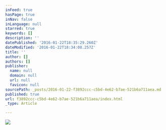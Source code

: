 ```yaml
---
inFeed: true
hasPage: true
inNav: false
inLanguage: null
starred: true
keywords: []
description: ''
datePublished: '2016-01-22T18:35:29.260Z'
dateModified: '2016-01-22T18:34:08.257Z'
title: ''
author: []
authors: []
publisher:
  name: null
  domain: null
  url: null
  favicon: null
sourcePath: _posts/2016-01-22-f3892ccc-c5bd-4e62-b7ae-521b6a711aea.md
published: true
url: f3892ccc-c5bd-4e62-b7ae-521b6a711aea/index.html
_type: Article

---
```

![](https://the-grid-user-content.s3-us-west-2.amazonaws.com/f0c41af1-9d58-4192-8caf-5f3c2f7e19b1.jpg)